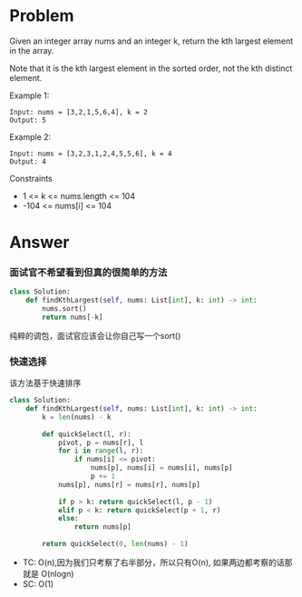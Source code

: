 # Problem
Given an integer array nums and an integer k, return the kth largest element in the array.

Note that it is the kth largest element in the sorted order, not the kth distinct element.

Example 1:
```
Input: nums = [3,2,1,5,6,4], k = 2
Output: 5
```

Example 2:
```
Input: nums = [3,2,3,1,2,4,5,5,6], k = 4
Output: 4
```

Constraints
- 1 <= k <= nums.length <= 104
- -104 <= nums[i] <= 104

# Answer
### 面试官不希望看到但真的很简单的方法
```python
class Solution:
    def findKthLargest(self, nums: List[int], k: int) -> int:
        nums.sort()
        return nums[-k]
```
纯粹的调包，面试官应该会让你自己写一个sort()

### 快速选择
该方法基于快速排序
```python
class Solution:
    def findKthLargest(self, nums: List[int], k: int) -> int:
        k = len(nums) - k
        
        def quickSelect(l, r):
            pivot, p = nums[r], l
            for i in range(l, r):
                if nums[i] <= pivot:
                    nums[p], nums[i] = nums[i], nums[p]
                    p += 1
            nums[p], nums[r] = nums[r], nums[p]
            
            if p > k: return quickSelect(l, p - 1)
            elif p < k: return quickSelect(p + 1, r)
            else:
                return nums[p]
        
        return quickSelect(0, len(nums) - 1)
```
- TC: O(n),因为我们只考察了右半部分，所以只有O(n), 如果两边都考察的话那就是 O(nlogn)
- SC: O(1)
